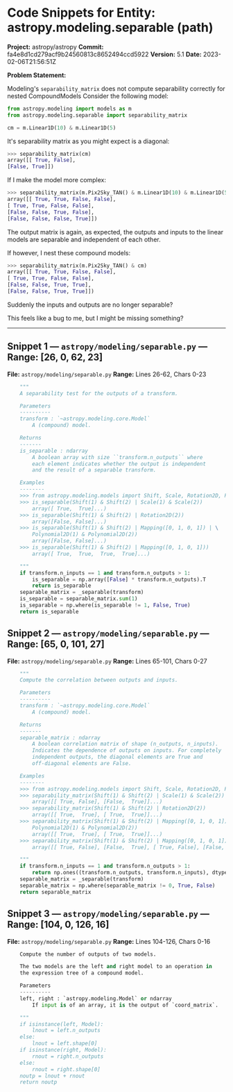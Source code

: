 # Code Snippets for Entity: astropy.modeling.separable (path)

**Project:** astropy/astropy
**Commit:** fa4e8d1cd279acf9b24560813c8652494ccd5922
**Version:** 5.1
**Date:** 2023-02-06T21:56:51Z

**Problem Statement:**

Modeling's `separability_matrix` does not compute separability correctly for nested CompoundModels
Consider the following model:

```python
from astropy.modeling import models as m
from astropy.modeling.separable import separability_matrix

cm = m.Linear1D(10) & m.Linear1D(5)
```

It's separability matrix as you might expect is a diagonal:

```python
>>> separability_matrix(cm)
array([[ True, False],
[False, True]])
```

If I make the model more complex:
```python
>>> separability_matrix(m.Pix2Sky_TAN() & m.Linear1D(10) & m.Linear1D(5))
array([[ True, True, False, False],
[ True, True, False, False],
[False, False, True, False],
[False, False, False, True]])
```

The output matrix is again, as expected, the outputs and inputs to the linear models are separable and independent of each other.

If however, I nest these compound models:
```python
>>> separability_matrix(m.Pix2Sky_TAN() & cm)
array([[ True, True, False, False],
[ True, True, False, False],
[False, False, True, True],
[False, False, True, True]])
```
Suddenly the inputs and outputs are no longer separable?

This feels like a bug to me, but I might be missing something?


---

## Snippet 1 — `astropy/modeling/separable.py` — Range: [26, 0, 62, 23]

**File:** `astropy/modeling/separable.py`
**Range:** Lines 26-62, Chars 0-23

```python
    """
    A separability test for the outputs of a transform.

    Parameters
    ----------
    transform : `~astropy.modeling.core.Model`
        A (compound) model.

    Returns
    -------
    is_separable : ndarray
        A boolean array with size ``transform.n_outputs`` where
        each element indicates whether the output is independent
        and the result of a separable transform.

    Examples
    --------
    >>> from astropy.modeling.models import Shift, Scale, Rotation2D, Polynomial2D
    >>> is_separable(Shift(1) & Shift(2) | Scale(1) & Scale(2))
        array([ True,  True]...)
    >>> is_separable(Shift(1) & Shift(2) | Rotation2D(2))
        array([False, False]...)
    >>> is_separable(Shift(1) & Shift(2) | Mapping([0, 1, 0, 1]) | \
        Polynomial2D(1) & Polynomial2D(2))
        array([False, False]...)
    >>> is_separable(Shift(1) & Shift(2) | Mapping([0, 1, 0, 1]))
        array([ True,  True,  True,  True]...)

    """
    if transform.n_inputs == 1 and transform.n_outputs > 1:
        is_separable = np.array([False] * transform.n_outputs).T
        return is_separable
    separable_matrix = _separable(transform)
    is_separable = separable_matrix.sum(1)
    is_separable = np.where(is_separable != 1, False, True)
    return is_separable
```

## Snippet 2 — `astropy/modeling/separable.py` — Range: [65, 0, 101, 27]

**File:** `astropy/modeling/separable.py`
**Range:** Lines 65-101, Chars 0-27

```python
    """
    Compute the correlation between outputs and inputs.

    Parameters
    ----------
    transform : `~astropy.modeling.core.Model`
        A (compound) model.

    Returns
    -------
    separable_matrix : ndarray
        A boolean correlation matrix of shape (n_outputs, n_inputs).
        Indicates the dependence of outputs on inputs. For completely
        independent outputs, the diagonal elements are True and
        off-diagonal elements are False.

    Examples
    --------
    >>> from astropy.modeling.models import Shift, Scale, Rotation2D, Polynomial2D
    >>> separability_matrix(Shift(1) & Shift(2) | Scale(1) & Scale(2))
        array([[ True, False], [False,  True]]...)
    >>> separability_matrix(Shift(1) & Shift(2) | Rotation2D(2))
        array([[ True,  True], [ True,  True]]...)
    >>> separability_matrix(Shift(1) & Shift(2) | Mapping([0, 1, 0, 1]) | \
        Polynomial2D(1) & Polynomial2D(2))
        array([[ True,  True], [ True,  True]]...)
    >>> separability_matrix(Shift(1) & Shift(2) | Mapping([0, 1, 0, 1]))
        array([[ True, False], [False,  True], [ True, False], [False,  True]]...)

    """
    if transform.n_inputs == 1 and transform.n_outputs > 1:
        return np.ones((transform.n_outputs, transform.n_inputs), dtype=np.bool_)
    separable_matrix = _separable(transform)
    separable_matrix = np.where(separable_matrix != 0, True, False)
    return separable_matrix
```

## Snippet 3 — `astropy/modeling/separable.py` — Range: [104, 0, 126, 16]

**File:** `astropy/modeling/separable.py`
**Range:** Lines 104-126, Chars 0-16

```python
    Compute the number of outputs of two models.

    The two models are the left and right model to an operation in
    the expression tree of a compound model.

    Parameters
    ----------
    left, right : `astropy.modeling.Model` or ndarray
        If input is of an array, it is the output of `coord_matrix`.

    """
    if isinstance(left, Model):
        lnout = left.n_outputs
    else:
        lnout = left.shape[0]
    if isinstance(right, Model):
        rnout = right.n_outputs
    else:
        rnout = right.shape[0]
    noutp = lnout + rnout
    return noutp
```


